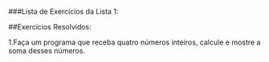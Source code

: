 ###Lista de Exercícios da Lista 1:

##Exercícios Resolvidos:

1.Faça um programa que receba quatro números inteiros, calcule e mostre a soma desses números.
